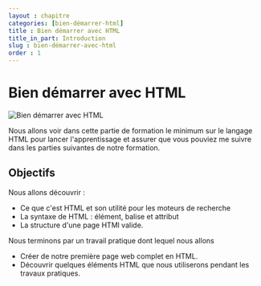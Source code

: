 ```yaml
---
layout : chapitre
categories: [bien-démarrer-html]
title : Bien démarrer avec HTML
title_in_part: Introduction
slug : bien-démarrer-avec-html
order : 1
---
```

# Bien démarrer avec HTML

<!-- new slide -->

<!-- g layout : 12-9 -->

![Bien démarrer avec HTML](./images/plan-formation/plan-formation-bien-démarrer-avec-html.jpg)
 

<!-- note -->

Nous allons voir dans cette partie de formation le minimum sur le langage HTML 
pour lancer l'apprentissage et assurer que vous pouviez me suivre 
dans les parties suivantes de notre formation.

<!-- end note -->




## Objectifs

<!-- g layout : 10-7 p-100 -->

<!-- note -->

Nous allons découvrir :

<!-- end note -->

- Ce que c'est HTML et son utilité pour les moteurs de recherche
- La syntaxe de HTML : élément, balise et attribut
- La structure d'une page HTMl valide.

<!-- new slide -->

<!-- g layout : 10-7 p-100 -->

<!-- note -->

Nous terminons par un travail pratique dont lequel nous allons 

<!-- end note -->

- Créer de notre première page web complet en HTML.
- Découvrir quelques éléments HTML que nous utiliserons pendant les travaux pratiques.